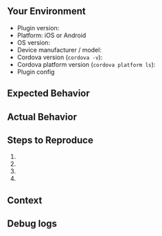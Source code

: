 <!--
*****************************************************************
* WARNING:  If you ignore this template, so too will your issue
*****************************************************************

  Provide a general summary of the issue in the Title above 
-->
## Your Environment
* Plugin version:
* Platform: iOS or Android
* OS version:
* Device manufacturer / model:
* Cordova version (`cordova -v`):
* Cordova platform version (`cordova platform ls`):
* Plugin config

## Expected Behavior
<!--- Tell us what should happen -->

## Actual Behavior
<!--- Tell us what happens instead -->

## Steps to Reproduce
<!--- reproduce this issue; include code to reproduce, if relevant -->
1.
2.
3.
4.

## Context
<!--- What were you trying to do? -->

## Debug logs
<!-- include iOS / Android logs
- ios XCode logs, 
- use #getLog #emailLog methods (@see docs)
- Android: $ adb logcat
-->
